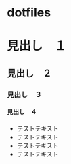 dotfiles
========

# 見出し　１
## 見出し　２
### 見出し　３
#### 見出し　４



+ テストテキスト
+ テストテキスト
+ テストテキスト
+ テストテキスト
